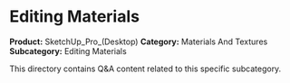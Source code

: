 # Editing Materials

**Product:** SketchUp_Pro_(Desktop)
**Category:** Materials And Textures
**Subcategory:** Editing Materials

This directory contains Q&A content related to this specific subcategory.
